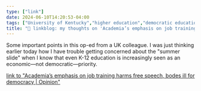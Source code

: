 ```yaml
---
type: ["link"]
date: 2024-06-10T14:20:53-04:00
tags: ["University of Kentucky","higher education","democratic education"]
title: "🔗 linkblog: my thoughts on 'Academia’s emphasis on job training harms free speech, bodes ill for democracy | Opinion'"
---
```

Some important points in this op-ed from a UK colleague. I was just thinking earlier today how I have trouble getting concerned about the "summer slide" when I know that even K-12 education is increasingly seen as an economic—not democratic—priority.

[link to "Academia’s emphasis on job training harms free speech, bodes ill for democracy | Opinion"](https://www.kentucky.com/opinion/op-ed/article289146144.html#storylink=rss)
